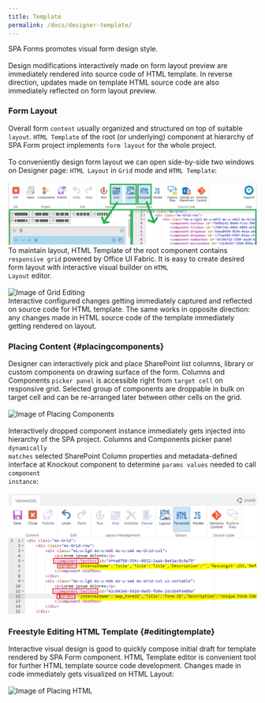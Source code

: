```yaml
---
title: Template
permalink: /docs/designer-template/
---
```


SPA Forms promotes visual form design style. 
<br/>
<br/>
Design modifications interactively made on form layout preview are immediately rendered into source code of HTML template. In reverse direction, updates made on template HTML source code are also immediately reflected on form layout preview.
### Form Layout
Overall form <code>content</code> usually organized and structured on top of suitable <code>layout</code>. <code>HTML Template</code> of the root (or underlying) component at hierarchy of SPA Form project implements <code>form layout</code> for the whole project.
<br/>
<br/>
To conveniently design form layout we can open side-by-side two windows on Designer page: <code>HTML Layout</code> in <code>Grid</code> mode and <code>HTML Template</code>: 
<br/>
<br/>
![Image of Layout Ribbon](/img/form-ribbon-layout.png)
<br/>
To maintain layout, HTML Template of the root component contains <code>responsive grid</code> powered by Office UI Fabric. It is easy to create desired form layout with interactive visual builder on <code>HTML Layout</code> editor. 
<br/>
<br/>
![Image of Grid Editing](/img/form-gridediting.gif)
<br/>
Interactive configured changes getting immediately captured and reflected on source code for HTML template. The same works in opposite direction: any changes made in HTML source code of the template immediately getting rendered on layout.

### Placing Content {#placingcomponents}

Designer can interactively pick and place SharePoint list columns, library or custom components on drawing surface of the form. Columns and Components <code>picker panel</code> is accessible right from <code>target cell</code> on responsive grid. Selected group of components are droppable in bulk on target cell and can be re-arranged later between other cells on the grid. 
<br/>
<br/>
![Image of Placing Components](/img/form-placingcomponents2.gif)
<br/>
<br/>
Interactively dropped component instance immediately gets injected into hierarchy of the SPA project. Columns and Components picker panel <code>dynamically matches</code> selected SharePoint Column properties and metadata-defined interface at Knockout component to determine <code>params values</code> needed to call <code>component instance</code>:
<br/>
<br/> 
![Image of Component HTML](/img/form-component-html.png)
 
### Freestyle Editing HTML Template {#editingtemplate}
Interactive visual design is good to quickly compose initial draft for template rendered by SPA Form component. HTML Template editor is convenient tool for further HTML template source code development. Changes made in code immediately gets visualized on HTML Layout: 
<br/>
<br/>
![Image of Placing HTML](/img/form-placinghtml.gif)

